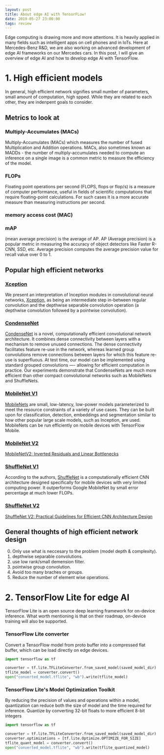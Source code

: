 ```yaml
---
layout: post
title: About edge AI with TensorFLow!
date: 2019-05-27 23:00:00
tags: review
---
```


Edge computing is drawing more and more attentions. It is heavily applied in many fields such as intelligent apps on cell phones and in IoTs. Here at Mercedes-Benz R&D, we are also working on advanced development of edge AI frameworks on our Mercedes cars. In this post, I will give an overview of edge AI and how to develop edge AI with TensorFlow.

# 1. High efficient models

In general, high efficient network signifies small number of parameters, small amount of computation, high spped. While they are related to each other, they are indenpent goals to consider.

## Metrics to look at

### Multiply-Accumulates (MACs) 
Multiply-Accumulates (MACs) which measures the number of fused Multiplication and Addition operations. MACs, also sometimes known as MADDs - the number of multiply-accumulates needed to compute an inference on a single image is a common metric to measure the efficiency of the model.



### FLOPs
Floating point operations per second (FLOPS, flops or flop/s) is a measure of computer performance, useful in fields of scientific computations that require floating-point calculations. For such cases it is a more accurate measure than measuring instructions per second.

### memory access cost (MAC)


### mAP

(mean average precision) is the average of AP. AP (Average precision) is a popular metric in measuring the accuracy of object detectors like Faster R-CNN, SSD, etc. Average precision computes the average precision value for recall value over 0 to 1. 

## Popular high efficient networks

### [Xception](https://github.com/keras-team/keras-applications/blob/master/keras_applications/xception.py)

We present an interpretation of Inception modules in convolutional neural networks, [Xception](https://arxiv.org/abs/1610.02357), as being an intermediate step in-between regular convolution and the depthwise separable convolution operation (a depthwise convolution followed by a pointwise convolution). 



### [CondenseNet](https://github.com/ShichenLiu/CondenseNet)

[CondenseNet](https://arxiv.org/abs/1711.09224) is a novel, computationally efficient convolutional network architecture. It combines dense connectivity between layers with a mechanism to remove unused connections. The dense connectivity facilitates feature re-use in the network, whereas learned group convolutions remove connections between layers for which this feature re-use is superfluous. At test time, our model can be implemented using standard grouped convolutions —- allowing for efficient computation in practice. Our experiments demonstrate that CondenseNets are much more efficient than other compact convolutional networks such as MobileNets and ShuffleNets.

### [MobileNet V1](https://github.com/tensorflow/models/blob/master/research/slim/nets/mobilenet_v1.md)

[MobileNets](https://arxiv.org/abs/1704.04861) are small, low-latency, low-power models parameterized to meet the resource constraints of a variety of use cases. They can be built upon for classification, detection, embeddings and segmentation similar to how other popular large scale models, such as Inception, are used. MobileNets can be run efficiently on mobile devices with TensorFlow Mobile. 

### [MobileNet V2](https://github.com/tensorflow/models/tree/master/research/slim/nets/mobilenet)

[MobileNetV2: Inverted Residuals and Linear Bottlenecks](https://arxiv.org/abs/1801.04381)



### [ShuffleNet V1](https://github.com/MG2033/ShuffleNet)
According to the authors, [ShuffleNet](https://arxiv.org/abs/1707.01083) is a computationally efficient CNN architecture designed specifically for mobile devices with very limited computing power. It outperforms Google MobileNet by small error percentage at much lower FLOPs.

### [ShuffleNet V2](https://github.com/TropComplique/shufflenet-v2-tensorflow)
[ShuffleNet V2: Practical Guidelines for Efficient CNN Architecture Design
](https://arxiv.org/abs/1807.11164)


## General thoughts of high efficient network design

0. Only use what is neccesary to the problem (model depth & complexity).
1. depthwise separable convolutions.
2. use low rank/small demension filter.
3. pointwise group convolution.
4. Avoid too many braches or groups.
5. Reduce the number of element wise operations.


# 2. TensorFlow Lite for edge AI

  TensorFlow Lite is an open source deep learning framework for on-device inference. What worth mentioning is that on their roadmap, on-device training will also be supported.
  
 
### TensorFlow Lite converter

Convert a TensorFlow model from proto buffer into a compressed flat buffer, which can be load directly on edge devices.
 
```python
import tensorflow as tf

converter = tf.lite.TFLiteConverter.from_saved_model(saved_model_dir)
tflite_model = converter.convert()
open("converted_model.tflite", "wb").write(tflite_model)
```


### TensorFlow Lite's Model Optimization Toolkit

By reducing the precision of values and operations within a model, quantization can reduce both the size of model and the time required for inference. Quantize by converting 32-bit floats to more efficient 8-bit integers

```python
import tensorflow as tf

converter = tf.lite.TFLiteConverter.from_saved_model(saved_model_dir)
converter.optimizations = [tf.lite.Optimize.OPTIMIZE_FOR_SIZE]
tflite_quant_model = converter.convert()
open("converted_model.tflite", "wb").write(tflite_quantized_model)
```